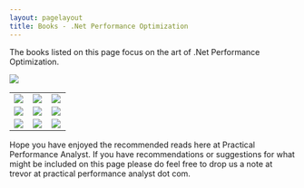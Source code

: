 ```yaml
---
layout: pagelayout
title: Books - .Net Performance Optimization
---
```


The books listed on this page focus on the art of .Net Performance Optimization. 

<table>
<tr>
<td>
<a target="_blank"  href="https://www.amazon.com/gp/product/1430244585/ref=as_li_tl?ie=UTF8&camp=1789&creative=9325&creativeASIN=1430244585&linkCode=as2&tag=practperfoana-20&linkId=5d75528f310a300c2d3f794df971e2c5"><img border="0" src="//ws-na.amazon-adsystem.com/widgets/q?_encoding=UTF8&MarketPlace=US&ASIN=1430244585&ServiceVersion=20070822&ID=AsinImage&WS=1&Format=_SL250_&tag=practperfoana-20" ></a><img src="//ir-na.amazon-adsystem.com/e/ir?t=practperfoana-20&l=am2&o=1&a=1430244585" width="1" height="1" border="0" alt="" style="border:none !important; margin:0px !important;" />
</td>
<td>
<a target="_blank"  href="https://www.amazon.com/gp/product/0990583430/ref=as_li_tl?ie=UTF8&camp=1789&creative=9325&creativeASIN=0990583430&linkCode=as2&tag=practperfoana-20&linkId=1bb4cda38e16df4a058aaabba33a2444"><img border="0" src="//ws-na.amazon-adsystem.com/widgets/q?_encoding=UTF8&MarketPlace=US&ASIN=0990583430&ServiceVersion=20070822&ID=AsinImage&WS=1&Format=_SL250_&tag=practperfoana-20" ></a><img src="//ir-na.amazon-adsystem.com/e/ir?t=practperfoana-20&l=am2&o=1&a=0990583430" width="1" height="1" border="0" alt="" style="border:none !important; margin:0px !important;" />
</td>
<td>
<a target="_blank"  href="https://www.amazon.com/gp/product/1430259205/ref=as_li_tl?ie=UTF8&camp=1789&creative=9325&creativeASIN=1430259205&linkCode=as2&tag=practperfoana-20&linkId=19beb3ee09418c8eb49eae564a2315b2"><img border="0" src="//ws-na.amazon-adsystem.com/widgets/q?_encoding=UTF8&MarketPlace=US&ASIN=1430259205&ServiceVersion=20070822&ID=AsinImage&WS=1&Format=_SL250_&tag=practperfoana-20" ></a><img src="//ir-na.amazon-adsystem.com/e/ir?t=practperfoana-20&l=am2&o=1&a=1430259205" width="1" height="1" border="0" alt="" style="border:none !important; margin:0px !important;" />
</td>
</tr>

<tr>
<td>
<a target="_blank"  href="https://www.amazon.com/gp/product/1430223839/ref=as_li_tl?ie=UTF8&camp=1789&creative=9325&creativeASIN=1430223839&linkCode=as2&tag=practperfoana-20&linkId=494d516e571907789317a573d596735d"><img border="0" src="//ws-na.amazon-adsystem.com/widgets/q?_encoding=UTF8&MarketPlace=US&ASIN=1430223839&ServiceVersion=20070822&ID=AsinImage&WS=1&Format=_SL250_&tag=practperfoana-20" ></a><img src="//ir-na.amazon-adsystem.com/e/ir?t=practperfoana-20&l=am2&o=1&a=1430223839" width="1" height="1" border="0" alt="" style="border:none !important; margin:0px !important;" />
</td>
<td>
<a target="_blank"  href="https://www.amazon.com/gp/product/1788399765/ref=as_li_tl?ie=UTF8&camp=1789&creative=9325&creativeASIN=1788399765&linkCode=as2&tag=practperfoana-20&linkId=c3a19da7090396b3d976a6da6cb39a11"><img border="0" src="//ws-na.amazon-adsystem.com/widgets/q?_encoding=UTF8&MarketPlace=US&ASIN=1788399765&ServiceVersion=20070822&ID=AsinImage&WS=1&Format=_SL250_&tag=practperfoana-20" ></a><img src="//ir-na.amazon-adsystem.com/e/ir?t=practperfoana-20&l=am2&o=1&a=1788399765" width="1" height="1" border="0" alt="" style="border:none !important; margin:0px !important;" />
</td>
<td>
<a target="_blank"  href="https://www.amazon.com/gp/product/1590598601/ref=as_li_tl?ie=UTF8&camp=1789&creative=9325&creativeASIN=1590598601&linkCode=as2&tag=practperfoana-20&linkId=3dfe7fd4ec5ee93e3ea8cc7448f7b723"><img border="0" src="//ws-na.amazon-adsystem.com/widgets/q?_encoding=UTF8&MarketPlace=US&ASIN=1590598601&ServiceVersion=20070822&ID=AsinImage&WS=1&Format=_SL250_&tag=practperfoana-20" ></a><img src="//ir-na.amazon-adsystem.com/e/ir?t=practperfoana-20&l=am2&o=1&a=1590598601" width="1" height="1" border="0" alt="" style="border:none !important; margin:0px !important;" />
</td>
</tr>

<a target="_blank"  href="https://www.amazon.com/gp/product/1849690685/ref=as_li_tl?ie=UTF8&camp=1789&creative=9325&creativeASIN=1849690685&linkCode=as2&tag=practperfoana-20&linkId=f0b8ddc9a091558b70a7d6adc994efd1"><img border="0" src="//ws-na.amazon-adsystem.com/widgets/q?_encoding=UTF8&MarketPlace=US&ASIN=1849690685&ServiceVersion=20070822&ID=AsinImage&WS=1&Format=_SL250_&tag=practperfoana-20" ></a><img src="//ir-na.amazon-adsystem.com/e/ir?t=practperfoana-20&l=am2&o=1&a=1849690685" width="1" height="1" border="0" alt="" style="border:none !important; margin:0px !important;" />

<tr>
<td>
<a target="_blank"  href="https://www.amazon.com/gp/product/1617291250/ref=as_li_tl?ie=UTF8&camp=1789&creative=9325&creativeASIN=1617291250&linkCode=as2&tag=practperfoana-20&linkId=e56cb00d48331896fa860a95473d101b"><img border="0" src="//ws-na.amazon-adsystem.com/widgets/q?_encoding=UTF8&MarketPlace=US&ASIN=1617291250&ServiceVersion=20070822&ID=AsinImage&WS=1&Format=_SL250_&tag=practperfoana-20" ></a><img src="//ir-na.amazon-adsystem.com/e/ir?t=practperfoana-20&l=am2&o=1&a=1617291250" width="1" height="1" border="0" alt="" style="border:none !important; margin:0px !important;" />
</td>
<td>
<a target="_blank"  href="https://www.amazon.com/gp/product/0990583430/ref=as_li_tl?ie=UTF8&camp=1789&creative=9325&creativeASIN=0990583430&linkCode=as2&tag=practperfoana-20&linkId=1bb4cda38e16df4a058aaabba33a2444"><img border="0" src="//ws-na.amazon-adsystem.com/widgets/q?_encoding=UTF8&MarketPlace=US&ASIN=0990583430&ServiceVersion=20070822&ID=AsinImage&WS=1&Format=_SL250_&tag=practperfoana-20" ></a><img src="//ir-na.amazon-adsystem.com/e/ir?t=practperfoana-20&l=am2&o=1&a=0990583430" width="1" height="1" border="0" alt="" style="border:none !important; margin:0px !important;" />
</td>
<td>
<a target="_blank"  href="https://www.amazon.com/gp/product/1849690685/ref=as_li_tl?ie=UTF8&camp=1789&creative=9325&creativeASIN=1849690685&linkCode=as2&tag=practperfoana-20&linkId=f0b8ddc9a091558b70a7d6adc994efd1"><img border="0" src="//ws-na.amazon-adsystem.com/widgets/q?_encoding=UTF8&MarketPlace=US&ASIN=1849690685&ServiceVersion=20070822&ID=AsinImage&WS=1&Format=_SL250_&tag=practperfoana-20" ></a><img src="//ir-na.amazon-adsystem.com/e/ir?t=practperfoana-20&l=am2&o=1&a=1849690685" width="1" height="1" border="0" alt="" style="border:none !important; margin:0px !important;" />
</td>
</tr>

</table>


Hope you have enjoyed the recommended reads here at Practical Performance Analyst. If you have recommendations or suggestions for what might be included on this page please do feel free to drop us a note at trevor at practical performance analyst dot com.
